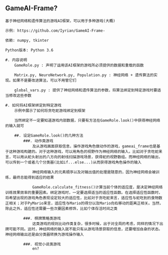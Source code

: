 ﻿GameAI-Frame?
-----------------
	基于神经网络和遗传算法的游戏AI框架，可以用于多种游戏(大概)  

	示例: https://github.com/Iyrian/GameAI-Frame-  

	依赖: numpy, tkinter  

	Python版本: Python 3.6  

	#. 内容说明
		GameRole.py : 声明了运用该AI框架的游戏所必须提供的数据和重载的函数  

		Matrix.py, NeuroNetwork.py, Population.py : 神经网络 + 遗传算法的实现。如果不是要改进算法，可以不用管它们  

		global_vars.py : 提供了神经网络和遗传算法的参数，将算法绑定到特定游戏时要适当修改这些参数  

	#. 如何将AI框架绑定到特定游戏
		示例中展示了如何将贪吃蛇游戏绑定到框架  

		当然绑定不一定要知道游戏内部数据，只要有方法在GameRole.look()中获得神经网络的输入就可  

		##. 设定GameRole.look()的几种方法
			###. 动作类游戏
				及从游戏画面获取信息，操作游戏角色做动作的游戏，gameai_frame也是基于这种游戏构建的。对于这种游戏，可以用角色的视野作为神经网络的输入。比如对于贪吃蛇来言，可以用从蛇头射出的八方向的射线扫描游戏场景，获得蛇的视野数组。而神经网络的输出，可以传到一个或者几个分类器(比如if...else...)从而获得游戏角色操作的输入  

				神经网络输入的元素顺序以及对输出值的处理是随意的，因为神经网络会被训练，最终总能得到适应的结果  

				GameRole.calculate_fitness()计算当前个体的适应度，是决定神经网络训练效果效率的重要因素。绑定游戏时，一定要选择适当的适应性函数。在选择适应性函数时，将希望出现的游戏角色表现设定较大的适应性，比如对于贪吃蛇来言，适应性与蛇吃到的食物数正相关；对于PyMario来言，适应性与Mario的得分以及Mario向右移动的距离正相关。当然，除此之外，适应性还需要一些次要因素修饰，比如个体存活时间之类

			###. 棋牌策略类游戏
				这类游戏的规则比动作类复杂，很多时候，出于对全局的考虑，同样的情况下出牌可能不同。这时，神经网络的输入就不能只有从游戏场景获取的信息，还要增加自身的状态。神经网络输出还是由分类器转换为游戏操作输入  

			###. 视觉小说类游戏
				en?


